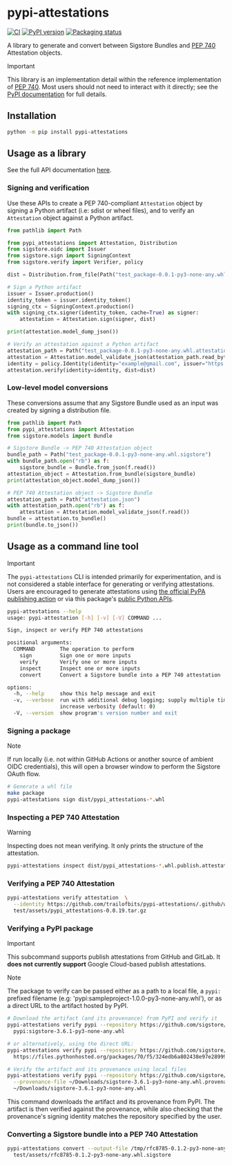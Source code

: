 # pypi-attestations

<!--- BADGES: START --->
[![CI](https://github.com/trailofbits/pypi-attestations/actions/workflows/tests.yml/badge.svg)](https://github.com/trailofbits/pypi-attestations/actions/workflows/tests.yml)
[![PyPI version](https://badge.fury.io/py/pypi-attestations.svg)](https://pypi.org/project/pypi-attestations)
[![Packaging status](https://repology.org/badge/tiny-repos/python:pypi-attestations.svg)](https://repology.org/project/python:pypi-attestations/versions)
<!--- BADGES: END --->

A library to generate and convert between Sigstore Bundles and [PEP 740]
Attestation objects.

> [!IMPORTANT]
> This library is an implementation detail within the reference implementation
> of [PEP 740]. Most users should not need to interact with it directly;
> see the [PyPI documentation] for full details.

## Installation

```bash
python -m pip install pypi-attestations
```

## Usage as a library

See the full API documentation [here].

### Signing and verification

Use these APIs to create a PEP 740-compliant `Attestation` object by signing a Python artifact
(i.e: sdist or wheel files), and to verify an `Attestation` object against a Python artifact.

```python
from pathlib import Path

from pypi_attestations import Attestation, Distribution
from sigstore.oidc import Issuer
from sigstore.sign import SigningContext
from sigstore.verify import Verifier, policy

dist = Distribution.from_file(Path("test_package-0.0.1-py3-none-any.whl"))

# Sign a Python artifact
issuer = Issuer.production()
identity_token = issuer.identity_token()
signing_ctx = SigningContext.production()
with signing_ctx.signer(identity_token, cache=True) as signer:
    attestation = Attestation.sign(signer, dist)

print(attestation.model_dump_json())

# Verify an attestation against a Python artifact
attestation_path = Path("test_package-0.0.1-py3-none-any.whl.attestation")
attestation = Attestation.model_validate_json(attestation_path.read_bytes())
identity = policy.Identity(identity="example@gmail.com", issuer="https://accounts.google.com")
attestation.verify(identity=identity, dist=dist)
```

### Low-level model conversions

These conversions assume that any Sigstore Bundle used as an input was created
by signing a distribution file.

```python
from pathlib import Path
from pypi_attestations import Attestation
from sigstore.models import Bundle

# Sigstore Bundle -> PEP 740 Attestation object
bundle_path = Path("test_package-0.0.1-py3-none-any.whl.sigstore")
with bundle_path.open("rb") as f:
    sigstore_bundle = Bundle.from_json(f.read())
attestation_object = Attestation.from_bundle(sigstore_bundle)
print(attestation_object.model_dump_json())

# PEP 740 Attestation object -> Sigstore Bundle
attestation_path = Path("attestation.json")
with attestation_path.open("rb") as f:
    attestation = Attestation.model_validate_json(f.read())
bundle = attestation.to_bundle()
print(bundle.to_json())
```

## Usage as a command line tool

> [!IMPORTANT]
> The `pypi-attestations` CLI is intended primarily for
> experimentation, and is not considered a stable interface for
> generating or verifying attestations. Users are encouraged to
> generate attestations using [the official PyPA publishing action]
> or via this package's [public Python APIs].

````bash
pypi-attestations --help
usage: pypi-attestation [-h] [-v] [-V] COMMAND ...

Sign, inspect or verify PEP 740 attestations

positional arguments:
  COMMAND        The operation to perform
    sign         Sign one or more inputs
    verify       Verify one or more inputs
    inspect      Inspect one or more inputs
    convert      Convert a Sigstore bundle into a PEP 740 attestation

options:
  -h, --help     show this help message and exit
  -v, --verbose  run with additional debug logging; supply multiple times to
                 increase verbosity (default: 0)
  -V, --version  show program's version number and exit
````

### Signing a package

> [!NOTE]
> If run locally (i.e. not within GitHub Actions or another source of
> ambient OIDC credentials), this will open a browser window to perform
> the Sigstore OAuth flow.

```bash
# Generate a whl file
make package
pypi-attestations sign dist/pypi_attestations-*.whl
```

### Inspecting a PEP 740 Attestation

> [!WARNING]
> Inspecting does not mean verifying. It only prints the structure of
> the attestation.

```bash
pypi-attestations inspect dist/pypi_attestations-*.whl.publish.attestation
```

### Verifying a PEP 740 Attestation

```bash
pypi-attestations verify attestation  \
  --identity https://github.com/trailofbits/pypi-attestations/.github/workflows/release.yml@refs/tags/v0.0.19 \
  test/assets/pypi_attestations-0.0.19.tar.gz
```

### Verifying a PyPI package

> [!IMPORTANT]
> This subcommand supports publish attestations from GitHub and GitLab.
> It **does not currently support** Google Cloud-based publish attestations.

> [!NOTE]
> The package to verify can be passed either as a path to a local file, a
> `pypi:` prefixed filename (e.g: 'pypi:sampleproject-1.0.0-py3-none-any.whl'),
> or as a direct URL to the artifact hosted by PyPI.

```bash
# Download the artifact (and its provenance) from PyPI and verify it
pypi-attestations verify pypi --repository https://github.com/sigstore/sigstore-python \
  pypi:sigstore-3.6.1-py3-none-any.whl

# or alternatively, using the direct URL:
pypi-attestations verify pypi --repository https://github.com/sigstore/sigstore-python \
  https://files.pythonhosted.org/packages/70/f5/324edb6a802438e97e289992a41f81bb7a58a1cda2e49439e7e48896649e/sigstore-3.6.1-py3-none-any.whl

# Verify the artifact and its provenance using local files
pypi-attestations verify pypi --repository https://github.com/sigstore/sigstore-python \
  --provenance-file ~/Downloads/sigstore-3.6.1-py3-none-any.whl.provenance \
  ~/Downloads/sigstore-3.6.1-py3-none-any.whl
```

This command downloads the artifact and its provenance from PyPI. The artifact
is then verified against the provenance, while also checking that the provenance's
signing identity matches the repository specified by the user.

### Converting a Sigstore bundle into a PEP 740 Attestation

```bash
pypi-attestations convert --output-file /tmp/rfc8785-0.1.2-py3-none-any.whl.publish.attestation  \
  test/assets/rfc8785-0.1.2-py3-none-any.whl.sigstore
```


[PEP 740]: https://peps.python.org/pep-0740/

[here]: https://trailofbits.github.io/pypi-attestations

[public Python APIs]: https://trailofbits.github.io/pypi-attestations

[the official PyPA publishing action]: https://github.com/pypa/gh-action-pypi-publish

[PyPI documentation]: https://docs.pypi.org/attestations
